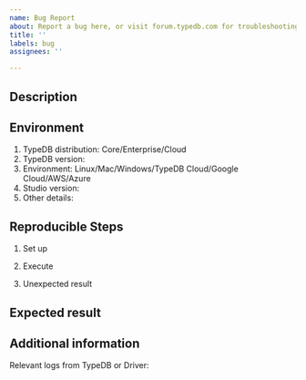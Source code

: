 ```yaml
---
name: Bug Report
about: Report a bug here, or visit forum.typedb.com for troubleshooting discussions
title: ''
labels: bug
assignees: ''

---
```


## Description


## Environment

1. TypeDB distribution: Core/Enterprise/Cloud
2. TypeDB version: 
3. Environment: Linux/Mac/Windows/TypeDB Cloud/Google Cloud/AWS/Azure
4. Studio version: 
5. Other details:

## Reproducible Steps

1. Set up


2. Execute


3. Unexpected result



## Expected result


## Additional information

Relevant logs from TypeDB or Driver:

